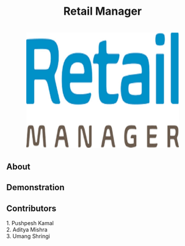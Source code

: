 <h1 align='center'>Retail Manager</h1>
<h1 align='center'><img src='Images/image1.jpg' width="400" height="300"></h1>
<h2>About</h2>
<h2>Demonstration</h2>
<h2>Contributors</h2>  
1. Pushpesh Kamal  <br>
2. Aditya Mishra<br>
3. Umang Shringi
